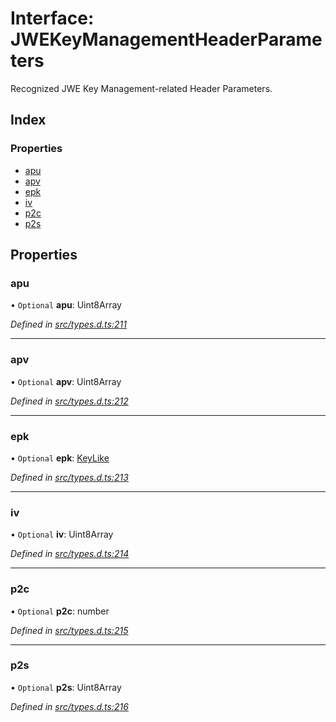 # Interface: JWEKeyManagementHeaderParameters

Recognized JWE Key Management-related Header Parameters.

## Index

### Properties

* [apu](_types_d_.jwekeymanagementheaderparameters.md#apu)
* [apv](_types_d_.jwekeymanagementheaderparameters.md#apv)
* [epk](_types_d_.jwekeymanagementheaderparameters.md#epk)
* [iv](_types_d_.jwekeymanagementheaderparameters.md#iv)
* [p2c](_types_d_.jwekeymanagementheaderparameters.md#p2c)
* [p2s](_types_d_.jwekeymanagementheaderparameters.md#p2s)

## Properties

### apu

• `Optional` **apu**: Uint8Array

*Defined in [src/types.d.ts:211](https://github.com/panva/jose/blob/v3.3.2/src/types.d.ts#L211)*

___

### apv

• `Optional` **apv**: Uint8Array

*Defined in [src/types.d.ts:212](https://github.com/panva/jose/blob/v3.3.2/src/types.d.ts#L212)*

___

### epk

• `Optional` **epk**: [KeyLike](../types/_types_d_.keylike.md)

*Defined in [src/types.d.ts:213](https://github.com/panva/jose/blob/v3.3.2/src/types.d.ts#L213)*

___

### iv

• `Optional` **iv**: Uint8Array

*Defined in [src/types.d.ts:214](https://github.com/panva/jose/blob/v3.3.2/src/types.d.ts#L214)*

___

### p2c

• `Optional` **p2c**: number

*Defined in [src/types.d.ts:215](https://github.com/panva/jose/blob/v3.3.2/src/types.d.ts#L215)*

___

### p2s

• `Optional` **p2s**: Uint8Array

*Defined in [src/types.d.ts:216](https://github.com/panva/jose/blob/v3.3.2/src/types.d.ts#L216)*
